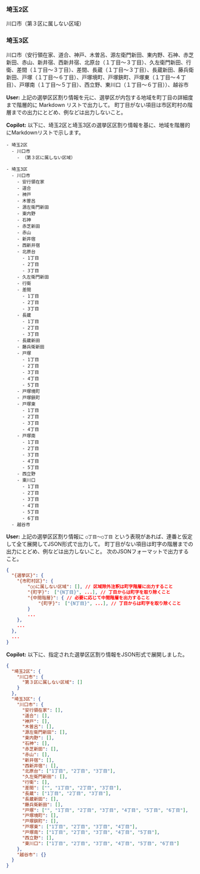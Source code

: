 ### 埼玉2区
川口市（第３区に属しない区域）
### 埼玉3区
川口市（安行領在家、道合、神戸、木曽呂、源左衛門新田、東内野、石神、赤芝新田、赤山、新井宿、西新井宿、北原台（１丁目〜３丁目）、久左衛門新田、行衛、差間（１丁目〜３丁目）、差間、長蔵（１丁目〜３丁目）、長蔵新田、藤兵衛新田、戸塚（１丁目〜６丁目）、戸塚境町、戸塚鋏町、戸塚東（１丁目〜４丁目）、戸塚南（１丁目〜５丁目）、西立野、東川口（１丁目〜６丁目））、越谷市

**User:** 上記の選挙区区割り情報を元に、選挙区が内包する地域を町丁目の詳細度まで階層的に Markdown リストで出力して。
町丁目がない項目は市区町村の階層までの出力にとどめ、例などは出力しないこと。

**Copilot:** 以下に、埼玉2区と埼玉3区の選挙区区割り情報を基に、地域を階層的にMarkdownリストで示します。

```
- 埼玉2区
  - 川口市
    - （第３区に属しない区域）

- 埼玉3区
  - 川口市
    - 安行領在家
    - 道合
    - 神戸
    - 木曽呂
    - 源左衛門新田
    - 東内野
    - 石神
    - 赤芝新田
    - 赤山
    - 新井宿
    - 西新井宿
    - 北原台
      - 1丁目
      - 2丁目
      - 3丁目
    - 久左衛門新田
    - 行衛
    - 差間
      - 1丁目
      - 2丁目
      - 3丁目
    - 長蔵
      - 1丁目
      - 2丁目
      - 3丁目
    - 長蔵新田
    - 藤兵衛新田
    - 戸塚
      - 1丁目
      - 2丁目
      - 3丁目
      - 4丁目
      - 5丁目
    - 戸塚境町
    - 戸塚鋏町
    - 戸塚東
      - 1丁目
      - 2丁目
      - 3丁目
      - 4丁目
    - 戸塚南
      - 1丁目
      - 2丁目
      - 3丁目
      - 4丁目
      - 5丁目
    - 西立野
    - 東川口
      - 1丁目
      - 2丁目
      - 3丁目
      - 4丁目
      - 5丁目
      - 6丁目
  - 越谷市
```

**User:** 上記の選挙区区割り情報に `○丁目〜○丁目` という表現があれば、連番と仮定して全て展開してJSON形式で出力して。
町丁目がない項目は町字の階層までの出力にとどめ、例などは出力しないこと。
次のJSONフォーマットで出力すること。
```json
{
  "{選挙区}": {
    "{市町村区}": {
        "○○に属しない区域": [], // 区域除外注釈は町字階層に出力すること
        "{町字}":　["{N丁目}", ...], // 丁目からは町字を取り除くこと
        "{中間階層}": { // 必要に応じて中間階層を出力すること
            "{町字}":　["{N丁目}", ...], // 丁目からは町字を取り除くこと
        }
        ...
    },
    ...
  },
  ...
}
```

**Copilot:** 以下に、指定された選挙区区割り情報をJSON形式で展開しました。

```json
{
  "埼玉2区": {
    "川口市": {
      "第３区に属しない区域": []
    }
  },
  "埼玉3区": {
    "川口市": {
      "安行領在家": [],
      "道合": [],
      "神戸": [],
      "木曽呂": [],
      "源左衛門新田": [],
      "東内野": [],
      "石神": [],
      "赤芝新田": [],
      "赤山": [],
      "新井宿": [],
      "西新井宿": [],
      "北原台": ["1丁目", "2丁目", "3丁目"],
      "久左衛門新田": [],
      "行衛": [],
      "差間": ["", "1丁目", "2丁目", "3丁目"],
      "長蔵": ["1丁目", "2丁目", "3丁目"],
      "長蔵新田": [],
      "藤兵衛新田": [],
      "戸塚": ["", "1丁目", "2丁目", "3丁目", "4丁目", "5丁目", "6丁目"],
      "戸塚境町": [],
      "戸塚鋏町": [],
      "戸塚東": ["1丁目", "2丁目", "3丁目", "4丁目"],
      "戸塚南": ["1丁目", "2丁目", "3丁目", "4丁目", "5丁目"],
      "西立野": [],
      "東川口": ["1丁目", "2丁目", "3丁目", "4丁目", "5丁目", "6丁目"]
    },
    "越谷市": {}
  }
}
```

